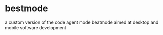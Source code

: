 # bestmode
a custom version of the code agent mode beatmode aimed at desktop and mobile software development
